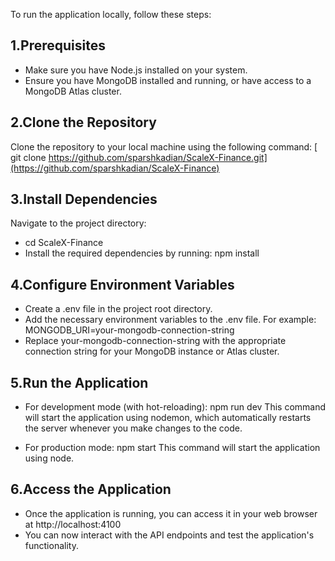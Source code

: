 To run the application locally, follow these steps:

## 1.Prerequisites
* Make sure you have Node.js installed on your system.
* Ensure you have MongoDB installed and running, or have access to a MongoDB Atlas cluster.

## 2.Clone the Repository
Clone the repository to your local machine using the following command:
[ git clone https://github.com/sparshkadian/ScaleX-Finance.git](https://github.com/sparshkadian/ScaleX-Finance)

## 3.Install Dependencies
Navigate to the project directory:
* cd ScaleX-Finance
* Install the required dependencies by running: npm install

## 4.Configure Environment Variables
 * Create a .env file in the project root directory.
 * Add the necessary environment variables to the .env file. For example: MONGODB_URI=your-mongodb-connection-string
 * Replace your-mongodb-connection-string with the appropriate connection string for your MongoDB instance or Atlas cluster.
 
## 5.Run the Application
* For development mode (with hot-reloading):
 npm run dev
This command will start the application using nodemon, which automatically restarts the server whenever you make changes to the code.

* For production mode:
npm start
This command will start the application using node.

## 6.Access the Application
* Once the application is running, you can access it in your web browser at http://localhost:4100
* You can now interact with the API endpoints and test the application's functionality.
